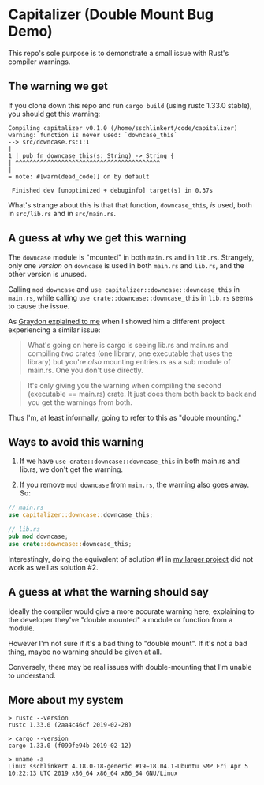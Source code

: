 # Capitalizer (Double Mount Bug Demo)

This repo's sole purpose is to demonstrate a small issue with Rust's compiler warnings. 

## The warning we get

If you clone down this repo and run `cargo build` (using rustc 1.33.0 stable), you should get this warning:

```text
Compiling capitalizer v0.1.0 (/home/sschlinkert/code/capitalizer)
warning: function is never used: `downcase_this`
--> src/downcase.rs:1:1
|
1 | pub fn downcase_this(s: String) -> String {
| ^^^^^^^^^^^^^^^^^^^^^^^^^^^^^^^^^^^^^^^^^
|
= note: #[warn(dead_code)] on by default

 Finished dev [unoptimized + debuginfo] target(s) in 0.37s
```

What's strange about this is that that function, `downcase_this`, _is_ used, both in `src/lib.rs` and in `src/main.rs`. 

## A guess at why we get this warning

The `downcase` module is "mounted" in both `main.rs` and in `lib.rs`. Strangely, only one _version_ on `downcase` is used in both `main.rs` and `lib.rs`, and the other version is unused.

Calling `mod downcase` and `use capitalizer::downcase::downcase_this` in `main.rs`, while calling `use crate::downcase::downcase_this` in `lib.rs` seems to cause the issue. 

As [Graydon explained to me](https://octodon.social/@graydon/102069460491920758) when I showed him a different project experiencing a similar issue: 

> What's going on here is cargo is seeing lib.rs and main.rs and compiling _two_ crates (one library, one executable that uses the library) but you're _also_ mounting entries.rs as a sub module of main.rs. One you don't use directly.

> It's only giving you the warning when compiling the second (executable == main.rs) crate. It just does them both back to back and you get the warnings from both.

Thus I'm, at least informally, going to refer to this as "double mounting."

## Ways to avoid this warning

1. If we have `use crate::downcase::downcase_this` in both main.rs and lib.rs, we don't get the warning.

2. If you remove `mod downcase` from `main.rs`, the warning also goes away. So:

```rust
// main.rs
use capitalizer::downcase::downcase_this;
```

```rust
// lib.rs
pub mod downcase;
use crate::downcase::downcase_this;
```

Interestingly, doing the equivalent of solution #1 in [my larger project](https://github.com/sts10/medic/tree/reorg) did not work as well as solution #2.

## A guess at what the warning should say

Ideally the compiler would give a more accurate warning here, explaining to the developer they've "double mounted" a module or function from a module. 

However I'm not sure if it's a bad thing to "double mount". If it's not a bad thing, maybe no warning should be given at all. 

Conversely, there may be real issues with double-mounting that I'm unable to understand.

## More about my system

```text
> rustc --version
rustc 1.33.0 (2aa4c46cf 2019-02-28)

> cargo --version
cargo 1.33.0 (f099fe94b 2019-02-12)

> uname -a
Linux sschlinkert 4.18.0-18-generic #19~18.04.1-Ubuntu SMP Fri Apr 5 10:22:13 UTC 2019 x86_64 x86_64 x86_64 GNU/Linux
```
